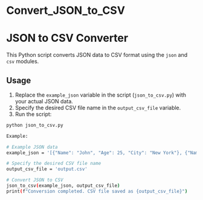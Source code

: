 # Convert_JSON_to_CSV

# JSON to CSV Converter

This Python script converts JSON data to CSV format using the `json` and `csv` modules.

## Usage

1. Replace the `example_json` variable in the script (`json_to_csv.py`) with your actual JSON data.
2. Specify the desired CSV file name in the `output_csv_file` variable.
3. Run the script:

```bash
python json_to_csv.py

Example:

# Example JSON data
example_json = '[{"Name": "John", "Age": 25, "City": "New York"}, {"Name": "Alice", "Age": 22, "City": "San Francisco"}]'

# Specify the desired CSV file name
output_csv_file = 'output.csv'

# Convert JSON to CSV
json_to_csv(example_json, output_csv_file)
print(f"Conversion completed. CSV file saved as {output_csv_file}")



